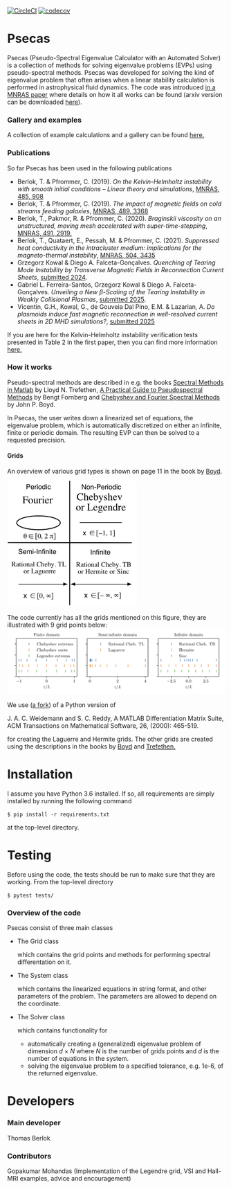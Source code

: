 [![CircleCI](https://dl.circleci.com/status-badge/img/gh/tberlok/psecas/tree/master.svg?style=svg)](https://dl.circleci.com/status-badge/redirect/gh/tberlok/psecas/tree/master)
[![codecov](https://codecov.io/gh/tberlok/psecas/branch/master/graph/badge.svg)](https://codecov.io/gh/tberlok/psecas)

<!-- Pressure perturbation for the supersonic Kelvin-Helmholtz instability in
Cartesian and cylindrical geometry
<img src="images/modemap_plot_horizontal.png" width="900"> -->
# Psecas

Psecas (Pseudo-Spectral Eigenvalue Calculator with an Automated Solver)
is a collection of methods for solving eigenvalue problems (EVPs) using
pseudo-spectral methods. Psecas was developed for solving the kind of eigenvalue problem that often arises when a linear stability calculation is performed in astrophysical fluid dynamics. The code was introduced [in a MNRAS paper](https://academic.oup.com/mnras/advance-article-abstract/doi/10.1093/mnras/stz379/5308845) where details on how it all works can be found (arxiv version can be downloaded [here](http://arxiv.org/abs/1902.01403)).

### Gallery and examples
A collection of example calculations and a gallery can be found
[here.](https://github.com/tberlok/psecas/tree/master/examples)

### Publications

So far Psecas has been used in the following publications

 - Berlok, T. & Pfrommer, C. (2019). *On the Kelvin-Helmholtz instability with
smooth initial conditions – Linear theory and simulations*,
[MNRAS, 485, 908](https://academic.oup.com/mnras/advance-article-abstract/doi/10.1093/mnras/stz379/5308845)
 - Berlok, T. & Pfrommer, C. (2019). *The impact of magnetic fields on cold streams feeding galaxies*,
 [MNRAS, 489, 3368](https://academic.oup.com/mnras/advance-article-abstract/doi/10.1093/mnras/stz2347/5554001)
 - Berlok, T., Pakmor, R. & Pfrommer, C. (2020). *Braginskii viscosity on an unstructured, moving mesh accelerated with super-time-stepping*,
[MNRAS, 491, 2919.](https://ui.adsabs.harvard.edu/link_gateway/2020MNRAS.491.2919B/PUB_PDF)
 - Berlok, T., Quataert, E., Pessah, M. & Pfrommer, C. (2021). *Suppressed heat conductivity in the intracluster medium:
    implications for the magneto-thermal instability*,
 [MNRAS, 504, 3435](https://academic.oup.com/mnras/advance-article/doi/10.1093/mnras/stab832/6179880?guestAccessKey=9dee0390-22b3-47b2-bc46-0276475d749e)
 - Grzegorz Kowal & Diego A. Falceta-Gonçalves. *Quenching of Tearing Mode Instability by Transverse Magnetic Fields in Reconnection Current Sheets*, [submitted 2024](https://arxiv.org/abs/2407.09996).
 - Gabriel L. Ferreira-Santos, Grzegorz Kowal & Diego A. Falceta-Gonçalves. *Unveiling a New β-Scaling of the Tearing Instability in Weakly Collisional Plasmas*, [submitted 2025](https://arxiv.org/abs/2503.12702).
 - Vicentin, G.H., Kowal, G., de Gouveia Dal Pino, E.M. & Lazarian, A. *Do plasmoids induce fast magnetic reconnection in well-resolved current sheets in 2D MHD simulations?*, [submitted 2025](https://arxiv.org/abs/2510.01060)

If you are here for the Kelvin-Helmholtz instability verification tests presented in Table 2 in the first
paper, then you can find more information
[here.](https://github.com/tberlok/psecas/tree/master/examples/kelvin-helmholtz/BerlokPfrommer2019)

### How it works
Pseudo-spectral methods are described
in e.g. the books
[Spectral Methods in Matlab](https://people.maths.ox.ac.uk/trefethen/spectral.html)
by Lloyd N. Trefethen,
[A Practical Guide to Pseudospectral Methods](https://books.google.de/books/about/A_Practical_Guide_to_Pseudospectral_Meth.html?id=IqJoihDba3gC&redir_esc=y)
by Bengt Fornberg and
[Chebyshev and Fourier Spectral Methods](http://depts.washington.edu/ph506/Boyd.pdf)
by John P. Boyd.


In Psecas, the user writes down a linearized set of equations, the eigenvalue problem,
which is automatically discretized on either an infinite, finite or
periodic domain. The resulting EVP can then be solved to a requested precision.

#### Grids
An overview of various grid types is shown on page 11 in the book by
[Boyd](http://depts.washington.edu/ph506/Boyd.pdf).

<img src="images/boyd_overview.png" width="300">

The code currently has all the grids mentioned on this figure, they
are illustrated with 9 grid points below:
<img src="images/gridpoints_illustration.png" width="900">

We use ([a fork](https://github.com/tberlok/dmsuite))
of a Python version of

J. A. C. Weidemann and S. C. Reddy, A MATLAB Differentiation Matrix Suite,
ACM Transactions on Mathematical Software, 26, (2000): 465-519.

for creating the Laguerre and Hermite grids. The other grids are created using
the descriptions in the books by
[Boyd](http://depts.washington.edu/ph506/Boyd.pdf) and
[Trefethen.](https://people.maths.ox.ac.uk/trefethen/spectral.html)

# Installation

I assume you have Python 3.6 installed. If so, all requirements are simply
installed by running the following command

```
$ pip install -r requirements.txt
```
at the top-level directory.

# Testing

Before using the code, the tests should be run to make sure that they are
working. From the top-level directory
```
$ pytest tests/
```

### Overview of the code
Psecas consist of three main classes

- The Grid class

    which contains the grid points and methods for performing spectral
  differentation on it.

- The System class

    which contains the linearized equations in string format, and other
  parameters of the problem. The parameters are allowed to depend on
  the coordinate.

- The Solver class

    which contains functionality for

    - automatically creating a (generalized) eigenvalue
      problem of dimension _d_ × _N_ where _N_ is the number of grids points and
      _d_ is the number of equations in the system.
    - solving the eigenvalue problem to a specified tolerance, e.g. 1e-6, of
      the returned eigenvalue.

# Developers

### Main developer
Thomas Berlok

### Contributors
Gopakumar Mohandas (Implementation of the Legendre grid, VSI and Hall-MRI examples, advice and encouragement)

